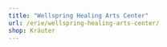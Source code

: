 ```yaml
---
title: "Wellspring Healing Arts Center"
url: /erie/wellspring-healing-arts-center/
shop: Kräuter
---
```

